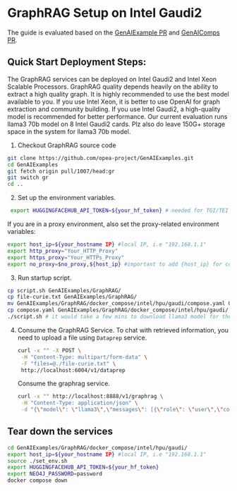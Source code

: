 # GraphRAG Setup on Intel Gaudi2
The guide is evaluated based on the [GenAIExample PR](https://github.com/opea-project/GenAIExamples/pull/1007) and [GenAIComps PR](https://github.com/opea-project/GenAIComps/pull/793). 

## Quick Start Deployment Steps:
The GraphRAG services can be deployed on Intel Gaudi2 and Intel Xeon Scalable Processors. GraphRAG quality depends heavily on the ability to extract a high quality graph. It is highly recommended to use the best model available to you. 
If you use Intel Xeon, it is better to use OpenAI for graph extraction and community building. 
If you use Intel Gaudi2, a high-quality model is recommended for better performance. 
Our current evaluation runs llama3 70b model on 8 Intel Gaudi2 cards. Plz also do leave 150G+ storage space in the system for llama3 70b model. 

1. Checkout GraphRAG source code
  ```bash
  git clone https://github.com/opea-project/GenAIExamples.git
  cd GenAIExamples
  git fetch origin pull/1007/head:gr
  git switch gr
  cd ..
  ```
2. Set up the environment variables.
  ```bash
   export HUGGINGFACEHUB_API_TOKEN=${your_hf_token} # needed for TGI/TEI models as we use llama3 model, apply for the token thru the url https://huggingface.co/meta-llama/Meta-Llama-3-70B-Instruct
   ```
   If you are in a proxy environment, also set the proxy-related environment variables:
   ```bash
   export host_ip=${your_hostname IP} #local IP, i.e "192.168.1.1"
   export http_proxy="Your_HTTP_Proxy"
   export https_proxy="Your_HTTPs_Proxy"
   export no_proxy=$no_proxy,${host_ip} #important to add {host_ip} for containers communication
   ```
3. Run startup script.
  ```bash
  cp script.sh GenAIExamples/GraphRAG/
  cp file-curie.txt GenAIExamples/GraphRAG/
  mv GenAIExamples/GraphRAG/docker_compose/intel/hpu/gaudi/compose.yaml GenAIExamples/GraphRAG/docker_compose/intel/hpu/gaudi/compose-noshard.yaml
  cp compose.yaml GenAIExamples/GraphRAG/docker_compose/intel/hpu/gaudi/
  ./script.sh # it would take a few mins to download llama3 model for the first time. 
  ```
4. Consume the GraphRAG Service.
   To chat with retrieved information, you need to upload a file using `Dataprep` service.
   ```bash
   curl -x "" -X POST \
    -H "Content-Type: multipart/form-data" \
    -F "files=@./file-curie.txt" \
    http://localhost:6004/v1/dataprep
   ```
   Consume the graphrag service.
   ```bash
   curl -x "" http://localhost:8888/v1/graphrag \
    -H "Content-Type: application/json" \
    -d "{\"model\": \"llama3\",\"messages\": [{\"role\": \"user\",\"content\": \"Who is Marie Curie and what are her scientific achievements?\"}]}"
   ```
## Tear down the services
```bash
cd GenAIExamples/GraphRAG/docker_compose/intel/hpu/gaudi/
export host_ip=${your_hostname IP} #local IP, i.e "192.168.1.1"
source ./set_env.sh
export HUGGINGFACEHUB_API_TOKEN=${your_hf_token}
export NEO4J_PASSWORD=password 
docker compose down
```

